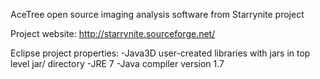 AceTree open source imaging analysis software from Starrynite project

Project website: http://starrynite.sourceforge.net/

Eclipse project properties:
-Java3D user-created libraries with jars in top level jar/ directory
-JRE 7
-Java compiler version 1.7
